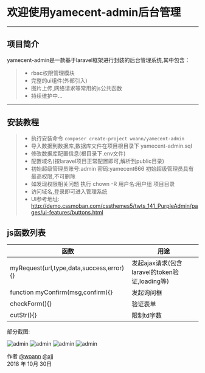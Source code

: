 # 欢迎使用yamecent-admin后台管理

------
## 项目简介
yamecent-admin是一款基于laravel框架进行封装的后台管理系统,其中包含：

> * rbac权限管理模块
> * 完整的ui组件(外部引入)
> * 图片上传,网络请求等常用的js公共函数
> * 持续维护中...


------
## 安装教程
> * 执行安装命令 `composer create-project woann/yamecent-admin`
> * 导入数据到数据库,数据库文件在项目根目录下 yamecent-admin.sql
> * 修改数据库配置信息(根目录下.env文件)
> * 配置域名(按laravel项目正常配置即可,解析到public目录)
> * 初始超级管理员账号:admin 密码:yamecent666 初始超级管理员具有最高权限,不可删除
> * 如发现权限相关问题 执行 chown -R 用户名:用户组 项目目录
> * 访问域名,登录即可进入管理系统
> * UI参考地址: http://demo.cssmoban.com/cssthemes5/twts_141_PurpleAdmin/pages/ui-features/buttons.html

## js函数列表

| 函数 | 用途 |
| -------- | -------- |
| myRequest(url,type,data,success,error){} | 发起ajax请求(包含laravel的token验证,loading等) |
| function myConfirm(msg,confirm){} | 发起询问框 |
| checkForm(){} | 验证表单 |
| cutStr(){} | 限制td字数 |

[1]: https://www.woann.cn
[2]: http://xjj.woann.cn

部分截图:

![admin](https://www.woann.cn/data/uploads/20181030/58f690bb811c62f417c7d3deb8508e7d.png)
![admin](https://www.woann.cn/data/uploads/20181030/64edd12357e3d5012efd8aba1d71da69.png)
![admin](https://www.woann.cn/data/uploads/20181031/963a14bd20bcdd8fcb5a2e0cd5be2111.png)
![admin](https://www.woann.cn/data/uploads/20181031/366b35386620019dbe1052a3eee7b924.png)

作者 [@woann][1]  [@xjj][2]   
2018 年 10月 30日    
